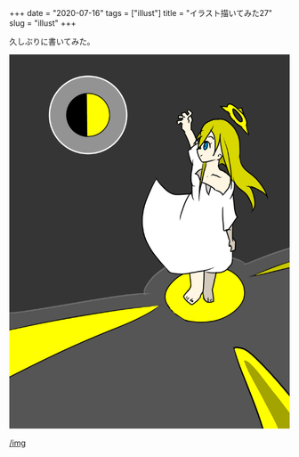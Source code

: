 +++
date = "2020-07-16"
tags = ["illust"]
title = "イラスト描いてみた27"
slug = "illust"
+++

久しぶりに書いてみた。

![](/img/yui_27.png)

[/img](/img/)

